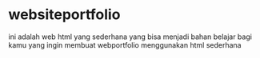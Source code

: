 # websiteportfolio
ini adalah web html yang sederhana yang bisa menjadi bahan belajar bagi kamu yang ingin membuat webportfolio menggunakan html sederhana
